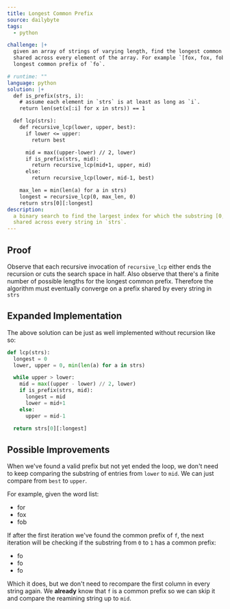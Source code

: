 ```yaml
---
title: Longest Common Prefix
source: dailybyte
tags:
  - python

challenge: |+
  given an array of strings of varying length, find the longest common prefix that's
  shared across every element of the array. For example `[fox, fox, fob]` has a
  longest common prefix of `fo`.

# runtime: ""
language: python
solution: |+
  def is_prefix(strs, i):
    # assume each element in `strs` is at least as long as `i`.
    return len(set(x[:i] for x in strs)) == 1

  def lcp(strs):
    def recursive_lcp(lower, upper, best):
      if lower <= upper:
        return best

      mid = max((upper-lower) // 2, lower)
      if is_prefix(strs, mid):
        return recursive_lcp(mid+1, upper, mid)
      else:
        return recursive_lcp(lower, mid-1, best)

    max_len = min(len(a) for a in strs)
    longest = recursive_lcp(0, max_len, 0)
    return strs[0][:longest]
description:
  a binary search to find the largest index for which the substring [0, index] is
  shared across every string in `strs`.
---
```


## Proof
Observe that each recursive invocation of `recursive_lcp` either ends the recursion
or cuts the search space in half. Also observe that there's a finite number of
possible lengths for the longest common prefix. Therefore the algorithm must
eventually converge on a prefix shared by every string in `strs`

## Expanded Implementation
The above solution can be just as well implemented without recursion like so:

```python
def lcp(strs):
  longest = 0
  lower, upper = 0, min(len(a) for a in strs)

  while upper > lower:
    mid = max((upper - lower) // 2, lower)
    if is_prefix(strs, mid):
      longest = mid
      lower = mid+1
    else:
      upper = mid-1

  return strs[0][:longest]
```

## Possible Improvements
When we've found a valid prefix but not yet ended the loop, we don't need to keep
comparing the substring of entries from `lower` to `mid`. We can just compare from
`best` to `upper`.

For example, given the word list:
- for
- fox
- fob

If after the first iteration we've found the common prefix of `f`, the next iteration
will be checking if the substring from `0` to `1` has a common prefix:
- fo
- fo
- fo

Which it does, but we don't need to recompare the first column in every string again.
We **already** know that `f` is a common prefix so we can skip it and compare the
reamining string up to `mid`.

